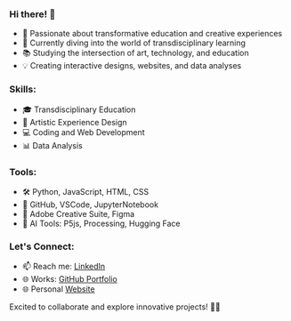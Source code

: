 ### Hi there! 👋

- 🌟 Passionate about transformative education and creative experiences  
- 🚀 Currently diving into the world of transdisciplinary learning  
- 📚 Studying the intersection of art, technology, and education  
- 💡 Creating interactive designs, websites, and data analyses

### Skills:
- 🎓 Transdisciplinary Education
- 🎨 Artistic Experience Design
- 💻 Coding and Web Development
- 📊 Data Analysis

### Tools:
- 🛠️ Python, JavaScript, HTML, CSS
- 🚀 GitHub, VSCode, JupyterNotebook
- 🎨 Adobe Creative Suite, Figma
- 🤖 AI Tools: P5js, Processing, Hugging Face

### Let's Connect:
- 📫 Reach me: [LinkedIn](https://www.linkedin.com/in/matiasbarreto/)
- 🌐 Works: [GitHub Portfolio](https://linktr.ee/devenirfantasma)  
- 🌐 Personal [Website](https://matiasbarreto.ar/portfolio/)  

Excited to collaborate and explore innovative projects! 🚀✨
